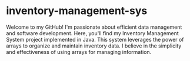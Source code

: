 # inventory-management-sys
Welcome to my GitHub! I'm passionate about efficient data management and software development. Here, you'll find my Inventory Management System project implemented in Java. This system leverages the power of arrays to organize and maintain inventory data. I believe in the simplicity and effectiveness of using arrays for managing information.
